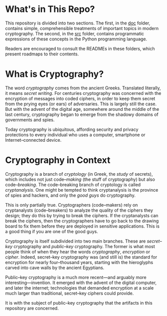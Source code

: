 # What's in This Repo?

This repository is divided into two sections. The first, in the [doc](https://github.com/dchampion/crypto/tree/master/doc) folder, contains simple, comprehensible treatments of important topics in modern cryptography. The second, in the [src](https://github.com/dchampion/crypto/tree/master/src) folder, contains programmatic expressions of these concepts in the Python programming language.

Readers are encouraged to consult the READMEs in these folders, which present roadmaps to their contents.

# What is Cryptography?

The word _cryptography_ comes from the ancient Greeks. Translated literally, it means _secret writing_. For centuries cryptography was concerned with the encryption of messages into coded ciphers, in order to keep them secret from the prying eyes (or ears) of adversaries. This is largely still the case. But with the advent of the digital age, somewhere around the middle of the last century, cryptography began to emerge from the shadowy domains of governments and spies.

Today cryptography is ubiquitous, affording security and privacy protections to every individual who uses a computer, smartphone or Internet&ndash;connected device.

# Cryptography in Context

Cryptography is a branch of _cryptology_ (in Greek, the _study_ of secrets), which includes not just code&ndash;_making_ (the stuff of cryptography) but also code&ndash;_breaking_. The code&ndash;breaking branch of cryptology is called _cryptanalysis_. One might be tempted to think cryptanalysis is the province of spies and hackers, and only the _good guys_ do cryptography.

This is only partially true. Cryptographers (code&ndash;makers) rely on cryptanalysts (code&ndash;breakers) to analyze the quality of the ciphers they design; they do this by trying to break the ciphers. If the cryptanalysts can break the ciphers, then the cryptographers have to go back to the drawing board to fix them before they are deployed in sensitive applications. This is a good thing if you are one of the good guys.

Cryptography is itself subdivided into two main branches. These are _secret&ndash;key_ cryptography and _public&ndash;key_ cryptography. The former is what most people think of when they hear the words _cryptography_, _encryption_ or _cipher_. Indeed, secret&ndash;key cryptography was (and still is) the standard for encryption for nearly four&ndash;thousand years, starting with the hieroglyphs carved into cave walls by the ancient Egyptians.

Public&ndash;key cryptography is a much more recent&mdash;and arguably more interesting&mdash;invention. It emerged with the advent of the digital computer, and later the internet; technologies that demanded encryption at a scale much larger than traditional, secret&ndash;key ciphers could provide.

It is with the subject of public&ndash;key cryptography that the artifacts in this repository are concerned.

